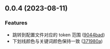 ## 0.0.4 (2023-08-11)

### Features

- 跳转到配置文件对应的 token 范围 ([9044bad](https://github.com/showlotus/Turboui-i18n/commit/9044bad6c77a4bd02d7b8fcb8de5877deb5ac453))
- 下划线颜色与关键词颜色保持一致 ([371980a](https://github.com/showlotus/Turboui-i18n/commit/371980a8739a62521cb0fafd7dfcbc16a2045526))
